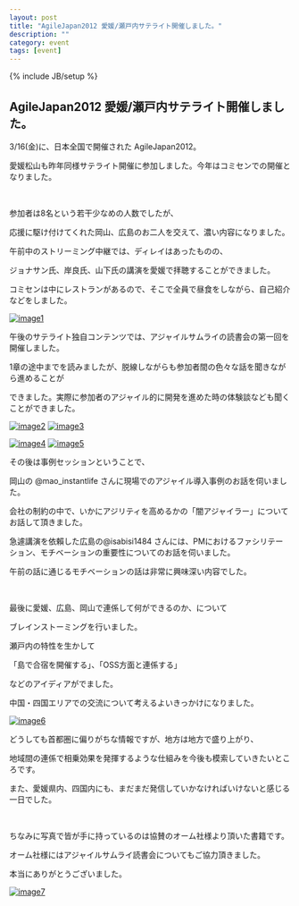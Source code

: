 ```yaml
---
layout: post
title: "AgileJapan2012 愛媛/瀬戸内サテライト開催しました。"
description: ""
category: event
tags: [event]
---
```

{% include JB/setup %}


## AgileJapan2012 愛媛/瀬戸内サテライト開催しました。

3/16(金)に、日本全国で開催された AgileJapan2012。

愛媛松山も昨年同様サテライト開催に参加しました。今年はコミセンでの開催となりました。
 
<br/>

参加者は8名という若干少なめの人数でしたが、

応援に駆け付けてくれた岡山、広島のお二人を交えて、濃い内容になりました。

午前中のストリーミング中継では、ディレイはあったものの、

ジョナサン氏、岸良氏、山下氏の講演を愛媛で拝聴することができました。

コミセンは中にレストランがあるので、そこで全員で昼食をしながら、自己紹介などをしました。

[![image1](http://farm8.staticflickr.com/7107/7001504319_b5805dacf8_m.jpg)](http://www.flickr.com/photos/kakeda/7001504319/)


午後のサテライト独自コンテンツでは、アジャイルサムライの読書会の第一回を開催しました。

1章の途中までを読みましたが、脱線しながらも参加者間の色々な話を聞きながら進めることが

できました。実際に参加者のアジャイル的に開発を進めた時の体験談なども聞くことができました。

[![image2](http://farm8.staticflickr.com/7245/6855387008_d30cbf13d8_m.jpg)](http://www.flickr.com/photos/kakeda/6855387008/)
[![image3](http://farm8.staticflickr.com/7050/6848524188_6dbb3046eb_m.jpg)](http://www.flickr.com/photos/kakeda/6848524188/)

[![image4](http://farm8.staticflickr.com/7068/6994649427_45f2080278_m.jpg)](http://www.flickr.com/photos/kakeda/6994649427/)
[![image5](http://farm8.staticflickr.com/7075/7001504029_5e02491dc8_m.jpg)](http://www.flickr.com/photos/kakeda/7001504029/)


その後は事例セッションということで、

岡山の @mao_instantlife さんに現場でのアジャイル導入事例のお話を伺いました。

会社の制約の中で、いかにアジリティを高めるかの「闇アジャイラー」についてお話して頂きました。

急遽講演を依賴した広島の@isabisi1484 さんには、PMにおけるファシリテーション、モチベーションの重要性についてのお話を伺いました。

午前の話に通じるモチベーションの話は非常に興味深い内容でした。

<br/>

最後に愛媛、広島、岡山で連係して何ができるのか、について

ブレインストーミングを行いました。

瀬戸内の特性を生かして

「島で合宿を開催する」、「OSS方面と連係する」

などのアイディアがでました。

中国・四国エリアでの交流について考えるよいきっかけになりました。

[![image6](http://farm8.staticflickr.com/7199/6994652559_1756f426de_m.jpg)](http://www.flickr.com/photos/kakeda/6994652559/)


どうしても首都圏に偏りがちな情報ですが、地方は地方で盛り上がり、

地域間の連係で相乗効果を発揮するような仕組みを今後も模索していきたいところです。

また、愛媛県内、四国内にも、まだまだ発信していかなければいけないと感じる一日でした。

<br/>

ちなみに写真で皆が手に持っているのは協賛のオーム社様より頂いた書籍です。

オーム社様にはアジャイルサムライ読書会についてもご協力頂きました。

本当にありがとうございました。

[![image7](http://farm8.staticflickr.com/7092/6855386352_6776cdeec6_m.jpg)](http://www.flickr.com/photos/kakeda/6855386352/)

